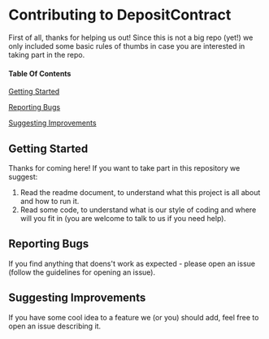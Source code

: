 # Contributing to DepositContract

First of all, thanks for helping us out!
Since this is not a big repo (yet!) we only included some basic rules of thumbs in case you are interested in taking part in the repo.

#### Table Of Contents
[Getting Started](#getting-started)

[Reporting Bugs](#bugs)

[Suggesting Improvements](#enhancements)

## Getting Started
Thanks for coming here! If you want to take part in this repository we suggest:
1. Read the readme document, to understand what this project is all about and how to run it.
2. Read some code, to understand what is our style of coding and where will you fit in (you are welcome to talk to us if you need help).

## Reporting Bugs
If you find anything that doens't work as expected - please open an issue (follow the guidelines for opening an issue).

## Suggesting Improvements
If you have some cool idea to a feature we (or you) should add, feel free to open an issue describing it.

